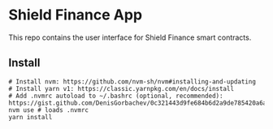# Shield Finance App

This repo contains the user interface for Shield Finance smart contracts.

## Install

```
# Install nvm: https://github.com/nvm-sh/nvm#installing-and-updating
# Install yarn v1: https://classic.yarnpkg.com/en/docs/install
# Add .nvmrc autoload to ~/.bashrc (optional, recommended): https://gist.github.com/DenisGorbachev/0c321443d9fe684b6d2a9de785420a6a
nvm use # loads .nvmrc
yarn install
```
